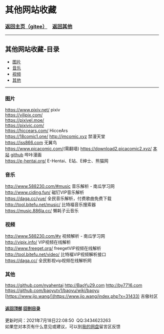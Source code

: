 # <span id="title">其他网站收藏</span>

### <span id="begin">[返回主页](https://xkk1.github.io/)[（gitee）](https://xkk2.gitee.io/)&emsp;[返回其他](https://xkk1.github.io/other/)</span>

---

## <span id="content">其他网站收藏-目录</span>
+ [图片](#图片)
+ [音乐](#音乐)
+ [视频](#视频)
+ [其他](#其他)

---

### <span id="图片">图片</span>
<https://www.pixiv.net/> pixiv  
<https://vilipix.com/>  
<https://pixivel.moe/>  
<https://pixivic.com/>  
<https://hiccears.com/> HicceArs  
<https://18comic1.one/> <http://jmcomic.xyz> 禁漫天堂  
<https://iss866.com> 无翼鸟  
<https://www.picacomic.com/>(需翻墙) <https://download2.picacomic2.xyz/>  [本站](https://xkk1.github.io/other/markdown/marked.html?title=PicACG%20%E5%93%94%E5%92%94%E6%BC%AB%E7%94%BB%20%E5%97%B6%E5%92%94%E6%BC%AB%E7%95%AB&md=https://raw.githubusercontent.com/xkk1/xkk1data/main/Installation_package/PicACG/README.md) [github](https://github.com/xkk1/xkk1data/blob/main/Installation_package/PicACG/README.md#begin) 哔咔漫画  
<https://e-hentai.org/> E-Hentai、E站、E绅士、熊猫网  

### <span id="音乐">音乐</span>
<http://www.588230.com/#music> 音乐解析 - 南瓜学习网  
<http://www.ciding.fun/> 磁钉VIP音乐解析  
<https://daga.cc/yue/> 全民音乐解析，付费歌曲免费下载  
<http://tool.bitefu.net/music/> 比特福音乐搜索器  
<https://music.886la.cc/> 懒耗子云音乐  

### <span id="视频">视频</span>
<http://www.588230.com/#v> 视频解析 - 南瓜学习网  
<http://vipjx.info/> VIP视频在线解析  
<http://www.freeget.org/> freegetVIP视频在线解析  
<http://tool.bitefu.net/video/> 比特福VIP视频解析接口  
<https://daga.cc/> 全民影视vip视频在线解析网  

### <span id="其他">其他</span>
<https://github.com/nyahentai> <http://BaoYu29.com> <http://by7716.com>  
<https://github.com/baoyutv1/baoyu/wiki/baoyu>  
[https://www.jio.wang/](https://www.jio.wang/index.php?x=31433) 吉傲社区  
<!--<https://www.jio.vip/> 吉傲网  -->  

#### [返回顶部](#begin) [回到目录](#content)  
<span id="end">更新时间：2021年7月18日22:08:50&nbsp;&nbsp;QQ:3434623263<br>如果您对本页有什么意见或建议，可以到[我的网盘](http://xiaokuku.ys168.com/)留言区反馈<span>
